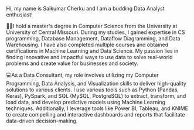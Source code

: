 Hi, my name is Saikumar Cherku and I am a budding Data Analyst enthusiast!

👩‍🎓I hold a master's degree in Computer Science from the University at University of Central Missouri. During my studies, I gained expertise in CS programming, Database Management, Dataflow Diagramming, and Data Warehousing. I have also completed multiple courses and obtained certifications in Machine Learning and Data Science. My passion lies in finding innovative and impactful ways to use data to solve real-world problems and create value for businesses and society.

💻As a Data Consultant, my role involves utilizing my Computer Programming, Data Analysis, and Visualization skills to deliver high-quality solutions to various clients. I use various tools such as Python (Pandas, Keras), PySpark, and SQL (MySQL, PostgreSQL) to extract, transform, and load data, and develop predictive models using Machine Learning techniques. Additionally, I leverage tools like Power BI, Tableau, and KNIME to create compelling and interactive dashboards and reports that facilitate data-driven decision-making.
